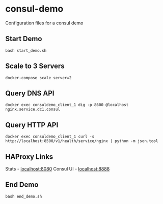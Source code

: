 # consul-demo
Configuration files for a consul demo

## Start Demo
```bash start_demo.sh```

## Scale to 3 Servers
```docker-compose scale server=2```

## Query DNS API
```docker exec consuldemo_client_1 dig -p 8600 @localhost nginx.service.dc1.consul```

## Query HTTP API
```docker exec consuldemo_client_1 curl -s http://localhost:8500/v1/health/service/nginx | python -m json.tool```

## HAProxy Links
Stats - [localhost:8080](http://localhost:8080)
Consul UI - [localhost:8888](http://localhost:8888)

## End Demo
```bash end_demo.sh```
